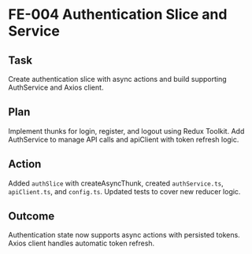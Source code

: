 # FE-004 Authentication Slice and Service

## Task

Create authentication slice with async actions and build supporting AuthService and Axios client.

## Plan

Implement thunks for login, register, and logout using Redux Toolkit. Add AuthService to manage API calls and apiClient with token refresh logic.

## Action

Added `authSlice` with createAsyncThunk, created `authService.ts`, `apiClient.ts`, and `config.ts`. Updated tests to cover new reducer logic.

## Outcome

Authentication state now supports async actions with persisted tokens. Axios client handles automatic token refresh.
